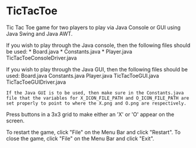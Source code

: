 # TicTacToe

Tic Tac Toe game for two players to play via Java Console or GUI using Java Swing and Java AWT. 

If you wish to play through the Java console, then the following files should be used:
    * Board.java
    * Constants.java
    * Player.java
    TicTacToeConsoleDriver.java
    
If you wish to play through the Java GUI, then the following files should be used:
    Board.java
    Constants.java
    Player.java
    TicTacToeGUI.java
    TicTacToeGUIDriver.java
    
    If the Java GUI is to be used, then make sure in the Constants.java file that the variables for X_ICON_FILE_PATH and O_ICON_FILE_PATH are set properly to point to where the X.png and O.png are respectively.
    
    
Press buttons in a 3x3 grid to make either an 'X' or 'O' appear on the screen. 

To restart the game, click "File" on the Menu Bar and click "Restart". 
To close the game, click "File" on the Menu Bar and click "Exit".
